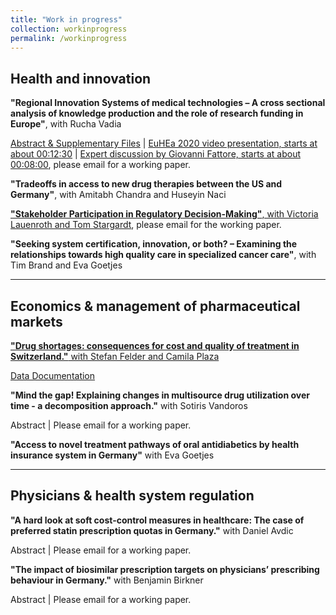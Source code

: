 ```yaml
---
title: "Work in progress"
collection: workinprogress
permalink: /workinprogress
---
```



## Health and innovation

**"Regional Innovation Systems of medical technologies – A cross sectional analysis of knowledge production and the role of research funding in Europe"**, with Rucha Vadia

[Abstract & Supplementary Files](https://osf.io/q537u/?view_only=170ae84d96514516ae0aae64bf3b88b2) | [EuHEa 2020 video presentation, starts at about 00:12:30](https://www.youtube.com/watch?v=HVrSGqCRAkA&feature=youtu.be) | [Expert discussion by Giovanni Fattore, starts at about 00:08:00](https://www.youtube.com/watch?v=iAnmZiD85-Y&feature=youtu.be), please email for a working paper.

**"Tradeoffs in access to new drug therapies between the US and Germany"**, with Amitabh Chandra and Huseyin Naci

[**"Stakeholder Participation in Regulatory Decision-Making"**, with Victoria Lauenroth and Tom Stargardt](https://journals.aom.org/doi/10.5465/AMBPP.2018.11748abstract), please email for the working paper.

**"Seeking system certification, innovation, or both? – Examining the relationships towards high quality care in specialized cancer care"**, with Tim Brand and Eva Goetjes




- - -


## Economics & management of pharmaceutical markets

[**"Drug shortages: consequences for cost and quality of treatment in Switzerland."** with Stefan Felder and Camila Plaza](https://wwz.unibas.ch/de/wwz-forum/projekte-und-publikationen/fv-78/)

[Data Documentation](https://osf.io/zng2e/)


**"Mind the gap! Explaining changes in multisource drug utilization over time - a decomposition approach."** with Sotiris Vandoros

Abstract | Please email for a working paper.

**"Access to novel treatment pathways of oral antidiabetics by health insurance system in Germany"** with Eva Goetjes

- - -

## Physicians & health system regulation

**"A hard look at soft cost-control measures in healthcare: The case of preferred statin prescription quotas in Germany."** with Daniel Avdic

Abstract | Please email for a working paper.



**"The impact of biosimilar prescription targets on physicians’ prescribing behaviour in Germany."** with Benjamin Birkner

Abstract | Please email for a working paper.








